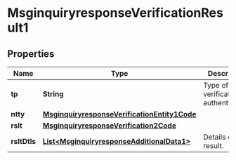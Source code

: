 

# MsginquiryresponseVerificationResult1

## Properties

Name | Type | Description | Notes
------------ | ------------- | ------------- | -------------
**tp** | **String** | Type of the verification or authentication. |  [optional]
**ntty** | [**MsginquiryresponseVerificationEntity1Code**](MsginquiryresponseVerificationEntity1Code.md) |  |  [optional]
**rslt** | [**MsginquiryresponseVerification2Code**](MsginquiryresponseVerification2Code.md) |  |  [optional]
**rsltDtls** | [**List&lt;MsginquiryresponseAdditionalData1&gt;**](MsginquiryresponseAdditionalData1.md) | Details of the result. |  [optional]



